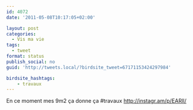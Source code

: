 ```yaml
---
id: 4072
date: '2011-05-08T10:17:05+02:00'

layout: post
categories:
  - Vis ma vie
tags:
  - tweet
format: status
publish_social: no
guid: 'http://tweets.local/?birdsite_tweet=67171153424297984'

birdsite_hashtags:
    - travaux
---
```


En ce moment mes 9m2 ça donne ça #travaux http://instagr.am/p/EARll/
